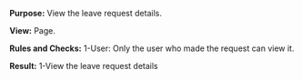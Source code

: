 
**Purpose:**
View the leave request details.

**View:**
Page.

**Rules and Checks:**
1-User:
    Only the user who made the request can view it.

**Result:**
1-View the leave request details